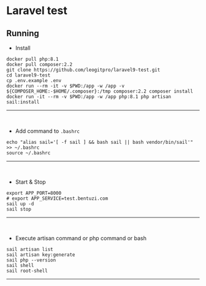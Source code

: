 # Laravel test

## Running

- Install

```shell
docker pull php:8.1
docker pull composer:2.2
git clone https://github.com/leogitpro/laravel9-test.git
cd laravel9-test
cp .env.example .env
docker run --rm -it -v $PWD:/app -w /app -v ${COMPOSER_HOME:-$HOME/.composer}:/tmp composer:2.2 composer install
docker run -it --rm -v $PWD:/app -w /app php:8.1 php artisan sail:install
```
<hr>
<br>


- Add command to `.bashrc`

```shell
echo "alias sail='[ -f sail ] && bash sail || bash vendor/bin/sail'" >> ~/.bashrc
source ~/.bashrc
```
<hr>
<br>


- Start & Stop

```shell
export APP_PORT=8000
# export APP_SERVICE=test.bentuzi.com
sail up -d
sail stop
```
<hr>
<br>


- Execute artisan command or php command or bash

```shell
sail artisan list
sail artisan key:generate
sail php --version
sail shell
sail root-shell
```
<hr>
<br>

